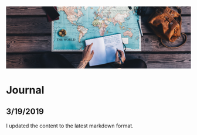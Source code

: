 ![Journal](../../img/journal.jpg)

# Journal

## 3/19/2019

I updated the content to the latest markdown format.
